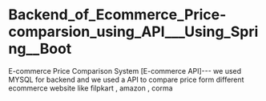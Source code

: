 # Backend_of_Ecommerce_Price-comparsion_using_API___Using_Spring__Boot
E-commerce Price Comparison System [E-commerce API]--- we used MYSQL for backend and we used a API to compare price form different ecommerce website like filpkart , amazon , corma  
